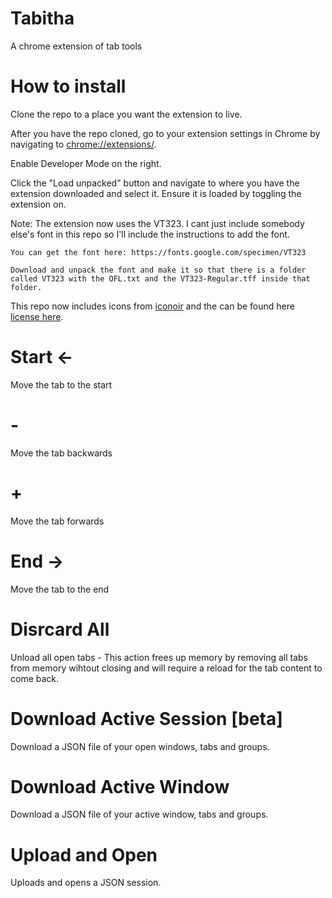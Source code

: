 # Tabitha
A chrome extension of tab tools

# How to install
Clone the repo to a place you want the extension to  live.

After you have the repo cloned, go to your extension settings in Chrome by navigating to [chrome://extensions/](chrome://extensions/).

Enable Developer Mode on the right.

Click the "Load unpacked" button and navigate to where you have the extension downloaded and select it. Ensure it is loaded by toggling the extension on.

Note: The extension now uses the VT323. I cant just include somebody else's font in this repo so I'll include the instructions to add the font.

	You can get the font here: https://fonts.google.com/specimen/VT323

	Download and unpack the font and make it so that there is a folder called VT323 with the OFL.txt and the VT323-Regular.tff inside that folder.


This repo now includes icons from [iconoir](https://iconoir.com/) and the can be found here [license here](https://github.com/iconoir-icons/iconoir/blob/main/LICENSE).

# Start <-
Move the tab to the start
# -
Move the tab backwards
# +
Move the tab forwards
# End ->
Move the tab to the end

# Disrcard All
Unload all open tabs - This action frees up memory by removing all tabs from memory wihtout closing and will require a reload for the tab content to come back.

# Download Active Session [beta]
Download a JSON file of your open windows, tabs and groups.

# Download Active Window
Download a JSON file of your active window, tabs and groups.

# Upload and Open
Uploads and opens a JSON session.